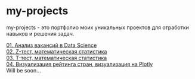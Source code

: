 # my-projects

my-projects - это портфолио моих уникальных проектов для отработки навыков и решения задач.

[01. Анализ вакансий в Data Science](https://github.com/nikita-shalamov/my-unique-projects/tree/main/Analysis%20salaries%20in%20Data%20Science) \
[02. Z-тест, математическая статистика](https://github.com/nikita-shalamov/my-projects/blob/main/z_test.ipynb) \
[03. T-тест, математическая статистика](https://github.com/nikita-shalamov/my-projects/blob/main/z_test.ipynb) \
[04. Визуализация рейтинга стран, визуализация на Plotly](https://github.com/nikita-shalamov/my-projects/blob/main/plotly_visualization.ipynb) \
Will be soon...
